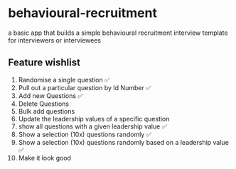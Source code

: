 # behavioural-recruitment

a basic app that builds a simple behavioural recruitment interview template for interviewers or interviewees

## Feature wishlist

1.  Randomise a single question ✅
2.  Pull out a particular question by Id Number ✅
3.  Add new Questions ✅
4.  Delete Questions
5.  Bulk add questions
6.  Update the leadership values of a specific question
7.  show all questions with a given leadership value ✅
8.  Show a selection (10x) questions randomly ✅
9.  Show a selection (10x) questions randomly based on a leadership value ✅
10. Make it look good

